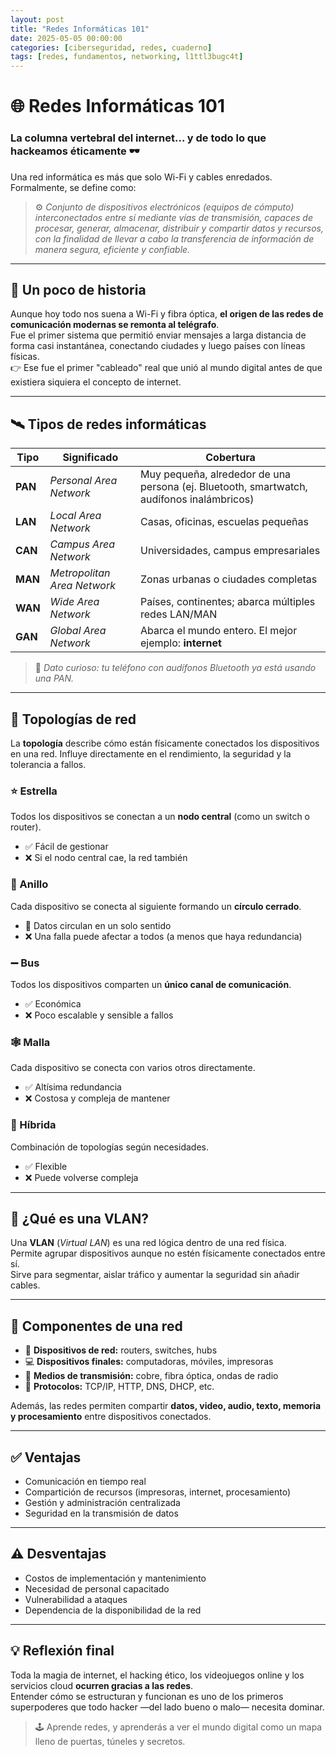 ```yaml
---
layout: post
title: "Redes Informáticas 101"
date: 2025-05-05 00:00:00 
categories: [ciberseguridad, redes, cuaderno]
tags: [redes, fundamentos, networking, l1ttl3bugc4t]
---
```


# 🌐 Redes Informáticas 101  
### La columna vertebral del internet... y de todo lo que hackeamos éticamente 🕶️

Una red informática es más que solo Wi-Fi y cables enredados.  
Formalmente, se define como:

> ⚙️ *Conjunto de dispositivos electrónicos (equipos de cómputo) interconectados entre sí mediante vías de transmisión, capaces de procesar, generar, almacenar, distribuir y compartir datos y recursos, con la finalidad de llevar a cabo la transferencia de información de manera segura, eficiente y confiable.*

---

## 📜 Un poco de historia

Aunque hoy todo nos suena a Wi-Fi y fibra óptica, **el origen de las redes de comunicación modernas se remonta al telégrafo**.  
Fue el primer sistema que permitió enviar mensajes a larga distancia de forma casi instantánea, conectando ciudades y luego países con líneas físicas.  
👉 Ese fue el primer "cableado" real que unió al mundo digital antes de que existiera siquiera el concepto de internet.

---

## 🛰️ Tipos de redes informáticas

| Tipo | Significado | Cobertura |
|------|-------------|-----------|
| **PAN** | *Personal Area Network* | Muy pequeña, alrededor de una persona (ej. Bluetooth, smartwatch, audífonos inalámbricos) |
| **LAN** | *Local Area Network* | Casas, oficinas, escuelas pequeñas |
| **CAN** | *Campus Area Network* | Universidades, campus empresariales |
| **MAN** | *Metropolitan Area Network* | Zonas urbanas o ciudades completas |
| **WAN** | *Wide Area Network* | Países, continentes; abarca múltiples redes LAN/MAN |
| **GAN** | *Global Area Network* | Abarca el mundo entero. El mejor ejemplo: **internet** |

> 🧠 *Dato curioso: tu teléfono con audífonos Bluetooth ya está usando una PAN.*

---

## 🧭 Topologías de red

La **topología** describe cómo están físicamente conectados los dispositivos en una red. Influye directamente en el rendimiento, la seguridad y la tolerancia a fallos.

### ⭐ Estrella  
Todos los dispositivos se conectan a un **nodo central** (como un switch o router).  
- ✅ Fácil de gestionar  
- ❌ Si el nodo central cae, la red también

### 🔁 Anillo  
Cada dispositivo se conecta al siguiente formando un **círculo cerrado**.  
- 🔄 Datos circulan en un solo sentido  
- ❌ Una falla puede afectar a todos (a menos que haya redundancia)

### ➖ Bus  
Todos los dispositivos comparten un **único canal de comunicación**.  
- ✅ Económica  
- ❌ Poco escalable y sensible a fallos

### 🕸️ Malla  
Cada dispositivo se conecta con varios otros directamente.  
- ✅ Altísima redundancia  
- ❌ Costosa y compleja de mantener

### 🔀 Híbrida  
Combinación de topologías según necesidades.  
- ✅ Flexible  
- ❌ Puede volverse compleja

---

## 🔄 ¿Qué es una VLAN?

Una **VLAN** (*Virtual LAN*) es una red lógica dentro de una red física.  
Permite agrupar dispositivos aunque no estén físicamente conectados entre sí.  
Sirve para segmentar, aislar tráfico y aumentar la seguridad sin añadir cables.

---

## 🧩 Componentes de una red

- 🔌 **Dispositivos de red:** routers, switches, hubs  
- 💻 **Dispositivos finales:** computadoras, móviles, impresoras  
- 📡 **Medios de transmisión:** cobre, fibra óptica, ondas de radio  
- 📜 **Protocolos:** TCP/IP, HTTP, DNS, DHCP, etc.

Además, las redes permiten compartir **datos, video, audio, texto, memoria y procesamiento** entre dispositivos conectados.

---

## ✅ Ventajas

- Comunicación en tiempo real  
- Compartición de recursos (impresoras, internet, procesamiento)  
- Gestión y administración centralizada  
- Seguridad en la transmisión de datos

---

## ⚠️ Desventajas

- Costos de implementación y mantenimiento  
- Necesidad de personal capacitado  
- Vulnerabilidad a ataques  
- Dependencia de la disponibilidad de la red

---

## 💡 Reflexión final

Toda la magia de internet, el hacking ético, los videojuegos online y los servicios cloud **ocurren gracias a las redes**.  
Entender cómo se estructuran y funcionan es uno de los primeros superpoderes que todo hacker —del lado bueno o malo— necesita dominar.

> 🕹️ Aprende redes, y aprenderás a ver el mundo digital como un mapa lleno de puertas, túneles y secretos.

